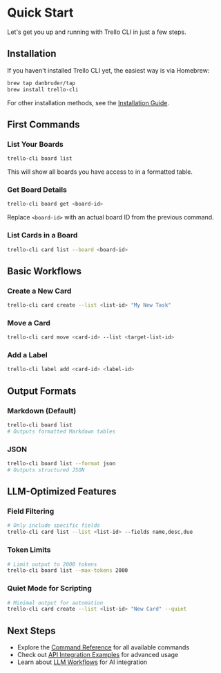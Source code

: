 # Quick Start

Let's get you up and running with Trello CLI in just a few steps.

## Installation

If you haven't installed Trello CLI yet, the easiest way is via Homebrew:

```bash
brew tap danbruder/tap
brew install trello-cli
```

For other installation methods, see the [Installation Guide](/guide/installation).

## First Commands

### List Your Boards

```bash
trello-cli board list
```

This will show all boards you have access to in a formatted table.

### Get Board Details

```bash
trello-cli board get <board-id>
```

Replace `<board-id>` with an actual board ID from the previous command.

### List Cards in a Board

```bash
trello-cli card list --board <board-id>
```

## Basic Workflows

### Create a New Card

```bash
trello-cli card create --list <list-id> "My New Task"
```

### Move a Card

```bash
trello-cli card move <card-id> --list <target-list-id>
```

### Add a Label

```bash
trello-cli label add <card-id> <label-id>
```

## Output Formats

### Markdown (Default)

```bash
trello-cli board list
# Outputs formatted Markdown tables
```

### JSON

```bash
trello-cli board list --format json
# Outputs structured JSON
```

## LLM-Optimized Features

### Field Filtering

```bash
# Only include specific fields
trello-cli card list --list <list-id> --fields name,desc,due
```

### Token Limits

```bash
# Limit output to 2000 tokens
trello-cli board list --max-tokens 2000
```

### Quiet Mode for Scripting

```bash
# Minimal output for automation
trello-cli card create --list <list-id> "New Card" --quiet
```

## Next Steps

- Explore the [Command Reference](/reference/commands) for all available commands
- Check out [API Integration Examples](/examples/api-integration) for advanced usage
- Learn about [LLM Workflows](/examples/llm-workflows) for AI integration
